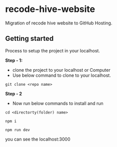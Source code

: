 # recode-hive-website
Migration of recode hive website to GitHub Hosting.


## Getting started

Process to setup the project in your localhost.

**Step - 1:**
- clone the project to your localhost or Computer
- Use below command to clone to your localhost.

```
git clone <repo name>
```

**Step - 2**

- Now run below commands to install and run

```
cd <directorty(folder) name>
```

```
npm i
```

```
npm run dev
```

you can see the localhost:3000